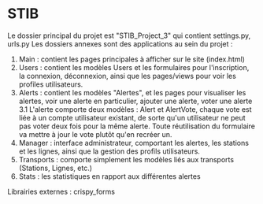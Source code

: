 # STIB
Le dossier principal du projet est "STIB_Project_3" qui contient settings.py, urls.py
Les dossiers annexes sont des applications au sein du projet : 
  1. Main : contient les pages principales à afficher sur le site (index.html)
  2. Users : contient les modèles Users et les formulaires pour l'inscription, la connexion, déconnexion, ainsi que les pages/views pour voir les profiles utilisateurs. 
  3. Alerts : contient les modèles "Alertes", et les pages pour visualiser les alertes, voir une alerte en particulier, ajouter une alerte, voter une alerte
    3.1 L'alerte comporte deux modèles : Alert et AlertVote, chaque vote est liée à un compte utilisateur existant, de sorte qu'un utilisateur ne peut pas voter deux fois pour la même alerte. Toute réutilisation du formulaire va mettre à jour le vote plutôt qu'en recréer un. 
  4. Manager : interface administrateur, comportant les alertes, les stations et les lignes, ainsi que la gestion des profils utilisateurs.
  5. Transports : comporte simplement les modèles liés aux transports (Stations, Lignes, etc.)
  6. Stats : les statistiques en rapport aux différentes alertes


Librairies externes : crispy_forms
